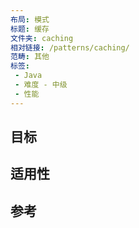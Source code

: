 ```yaml
---
布局: 模式   
标题: 缓存  
文件夹: caching  
相对链接: /patterns/caching/   
范畴: 其他  
标签: 
 - Java
 - 难度 - 中级
 - 性能
---
```


## 目标


## 适用性


## 参考
